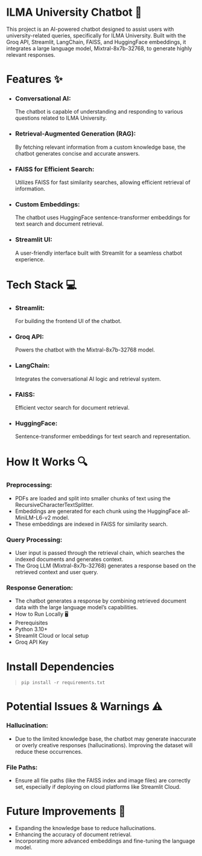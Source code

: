 # **ILMA University Chatbot 🚀**
This project is an AI-powered chatbot designed to assist users with university-related queries, specifically for ILMA University. Built with the Groq API, Streamlit, LangChain, FAISS, and HuggingFace embeddings, it integrates a large language model, Mixtral-8x7b-32768, to generate highly relevant responses.

# Features ✨
- ### Conversational AI: 
     The chatbot is capable of understanding and responding to various questions related to ILMA University.
- ### Retrieval-Augmented Generation (RAG): 
     By fetching relevant information from a custom knowledge base, the chatbot generates concise and accurate answers.
- ### FAISS for Efficient Search: 
     Utilizes FAISS for fast similarity searches, allowing efficient retrieval of information.
- ### Custom Embeddings: 
     The chatbot uses HuggingFace sentence-transformer embeddings for text search and document retrieval.
- ### Streamlit UI: 
     A user-friendly interface built with Streamlit for a seamless chatbot experience.

# Tech Stack 💻
- ### Streamlit: 
    For building the frontend UI of the chatbot.
- ### Groq API: 
    Powers the chatbot with the Mixtral-8x7b-32768 model.
- ### LangChain: 
    Integrates the conversational AI logic and retrieval system.
- ### FAISS: 
    Efficient vector search for document retrieval.
- ### HuggingFace: 
    Sentence-transformer embeddings for text search and representation.

# How It Works 🔍

### Preprocessing:
  - PDFs are loaded and split into smaller chunks of text using the RecursiveCharacterTextSplitter.
  - Embeddings are generated for each chunk using the HuggingFace all-MiniLM-L6-v2 model.
  - These embeddings are indexed in FAISS for similarity search.

### Query Processing:
  - User input is passed through the retrieval chain, which searches the indexed documents and generates context.
  - The Groq LLM (Mixtral-8x7b-32768) generates a response based on the retrieved context and user query.

### Response Generation:
  - The chatbot generates a response by combining retrieved document data with the large language model’s capabilities.
  - How to Run Locally 🖥️
  - Prerequisites
  - Python 3.10+
  - Streamlit Cloud or local setup
  - Groq API Key

 # Install Dependencies
>  ` pip install -r requirements.txt `

# Potential Issues & Warnings ⚠️
### Hallucination: 
  - Due to the limited knowledge base, the chatbot may generate inaccurate or overly creative responses (hallucinations). Improving the dataset will reduce these occurrences.
### File Paths: 
  - Ensure all file paths (like the FAISS index and image files) are correctly set, especially if deploying on cloud platforms like Streamlit Cloud.

# Future Improvements 🔮
  - Expanding the knowledge base to reduce hallucinations.
  - Enhancing the accuracy of document retrieval.
  - Incorporating more advanced embeddings and fine-tuning the language model.
